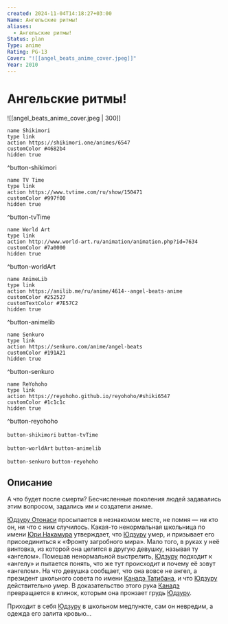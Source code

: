 ```yaml
---
created: 2024-11-04T14:18:27+03:00
Name: Ангельские ритмы!
aliases:
  - Ангельские ритмы!
Status: plan
Type: anime
Rating: PG-13
Cover: "![[angel_beats_anime_cover.jpeg]]"
Year: 2010
---
```


# Ангельские ритмы!

![[angel_beats_anime_cover.jpeg | 300]]

```button
name Shikimori
type link
action https://shikimori.one/animes/6547
customColor #4682b4
hidden true
```
^button-shikimori

```button
name TV Time
type link
action https://www.tvtime.com/ru/show/150471
customColor #997f00
hidden true
```
^button-tvTime

```button
name World Art
type link
action http://www.world-art.ru/animation/animation.php?id=7634
customColor #7a0000
hidden true
```
^button-worldArt

```button
name AnimeLib
type link
action https://anilib.me/ru/anime/4614--angel-beats-anime
customColor #252527
customTextColor #7E57C2
hidden true
```
^button-animelib

```button
name Senkuro
type link
action https://senkuro.com/anime/angel-beats
customColor #191A21
hidden true
```
^button-senkuro

```button
name ReYohoho
type link
action https://reyohoho.github.io/reyohoho/#shiki6547
customColor #1c1c1c
hidden true
```
^button-reyohoho

`button-shikimori` `button-tvTime`

`button-worldArt` `button-animelib`

`button-senkuro` `button-reyohoho`

## Описание

А что будет после смерти? Бесчисленные поколения людей задавались этим вопросом, задались им и создатели аниме.

[Юдзуру Отонаси](https://shikimori.one/characters/24502-yuzuru-otonashi) просыпается в незнакомом месте, не помня — ни кто он, ни что с ним случилось. Какая-то ненормальная школьница по имени [Юри Накамура](https://shikimori.one/characters/22370-yuri-nakamura) утверждает, что [Юдзуру](https://shikimori.one/characters/24502-yuzuru-otonashi) умер, и призывает его присоединиться к «Фронту загробного мира». Мало того, в руках у неё винтовка, из которой она целится в другую девушку, называя ту «ангелом». Помешав ненормальной выстрелить, [Юдзуру](https://shikimori.one/characters/24502-yuzuru-otonashi) подходит к «ангелу» и пытается понять, что же тут происходит и почему её зовут «ангелом». На что девушка сообщает, что она вовсе не ангел, а президент школьного совета по имени [Канадэ Татибана](https://shikimori.one/characters/22369-kanade-tachibana), и что [Юдзуру](https://shikimori.one/characters/24502-yuzuru-otonashi) действительно умер. В доказательство этого рука [Канадэ](https://shikimori.one/characters/22369-kanade-tachibana) превращается в клинок, которым она пронзает грудь [Юдзуру](https://shikimori.one/characters/24502-yuzuru-otonashi).

Приходит в себя [Юдзуру](https://shikimori.one/characters/24502-yuzuru-otonashi) в школьном медпункте, сам он невредим, а одежда его залита кровью...
